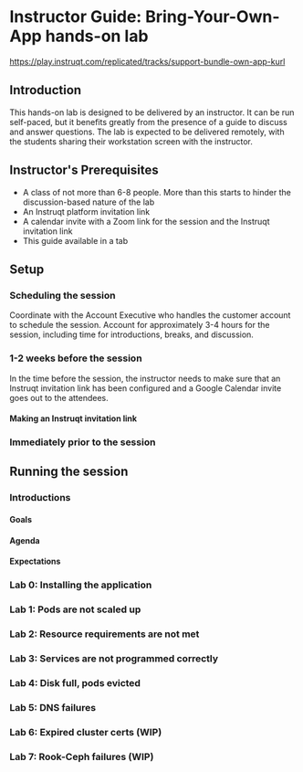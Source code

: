 # Instructor Guide: Bring-Your-Own-App hands-on lab
https://play.instruqt.com/replicated/tracks/support-bundle-own-app-kurl

## Introduction

This hands-on lab is designed to be delivered by an instructor.  It can be run self-paced, but it benefits greatly from the presence of a guide to discuss and answer questions. The lab is expected to be delivered remotely, with the students sharing their workstation screen with the instructor.

## Instructor's Prerequisites

- A class of not more than 6-8 people.  More than this starts to hinder the discussion-based nature of the lab
- An Instruqt platform invitation link
- A calendar invite with a Zoom link for the session and the Instruqt invitation link
- This guide available in a tab


## Setup




### Scheduling the session

Coordinate with the Account Executive who handles the customer account to schedule the session.  Account for approximately 3-4 hours for the session, including time for introductions, breaks, and discussion.

### 1-2 weeks before the session

In the time before the session, the instructor needs to make sure that an Instruqt invitation link has been configured and a Google Calendar invite goes out to the attendees.

#### Making an Instruqt invitation link

### Immediately prior to the session

## Running the session

### Introductions
#### Goals
#### Agenda
#### Expectations

### Lab 0: Installing the application

### Lab 1: Pods are not scaled up

### Lab 2: Resource requirements are not met

### Lab 3: Services are not programmed correctly

### Lab 4: Disk full, pods evicted

### Lab 5: DNS failures

### Lab 6: Expired cluster certs (WIP)

### Lab 7: Rook-Ceph failures (WIP)
